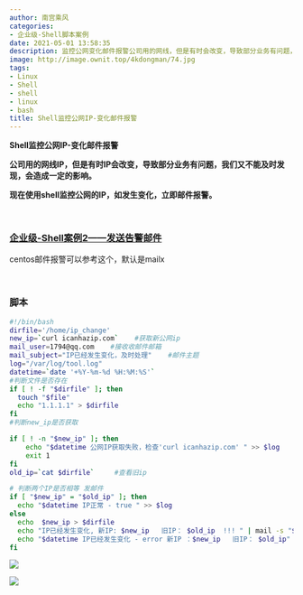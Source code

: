 ```yaml
---
author: 南宫乘风
categories:
- 企业级-Shell脚本案例
date: 2021-05-01 13:58:35
description: 监控公网变化邮件报警公司用的网线，但是有时会改变，导致部分业务有问题，我们又不能及时发现，会造成一定的影响。现在使用监控公网的，如发生变化，立即邮件报警。企业级案例发送告警邮件邮件报警可以参考这个，默。。。。。。。
image: http://image.ownit.top/4kdongman/74.jpg
tags:
- Linux
- Shell
- shell
- linux
- bash
title: Shell监控公网IP-变化邮件报警
---
```


<!--more-->

**Shell监控公网IP-变化邮件报警**

**公司用的网线IP，但是有时IP会改变，导致部分业务有问题，我们又不能及时发现，会造成一定的影响。**

**现在使用shell监控公网的IP，如发生变化，立即邮件报警。**

 

### [企业级-Shell案例2——发送告警邮件](https://blog.csdn.net/heian_99/article/details/104028229)

centos邮件报警可以参考这个，默认是mailx

 

### 脚本

```bash
#!/bin/bash
dirfile='/home/ip_change'
new_ip=`curl icanhazip.com`    #获取新公网ip
mail_user=1794@qq.com    #接收收邮件邮箱
mail_subject="IP已经发生变化，及时处理"    #邮件主题
log="/var/log/tool.log"
datetime=`date '+%Y-%m-%d %H:%M:%S'`
#判断文件是否存在
if [ ! -f "$dirfile" ]; then
  touch "$file"
  echo "1.1.1.1" > $dirfile
fi
#判断new_ip是否获取

if [ ! -n "$new_ip" ]; then
    echo "$datetime 公网IP获取失败，检查'curl icanhazip.com' " >> $log
    exit 1
fi
old_ip=`cat $dirfile`     #查看旧ip

# 判断两个IP是否相等 发邮件
if [ "$new_ip" = "$old_ip" ]; then
  echo "$datetime IP正常 - true " >> $log
else
  echo  $new_ip > $dirfile
  echo "IP已经发生变化, 新IP: $new_ip   旧IP： $old_ip  !!! " | mail -s "$mail_subject" "$mail_user"
  echo "$datetime IP已经发生变化 - error 新IP ：$new_ip   旧IP： $old_ip" >> $log
fi
```

![](http://image.ownit.top/csdn/20210501135739773.png)

![](http://image.ownit.top/csdn/2021050113570613.png)